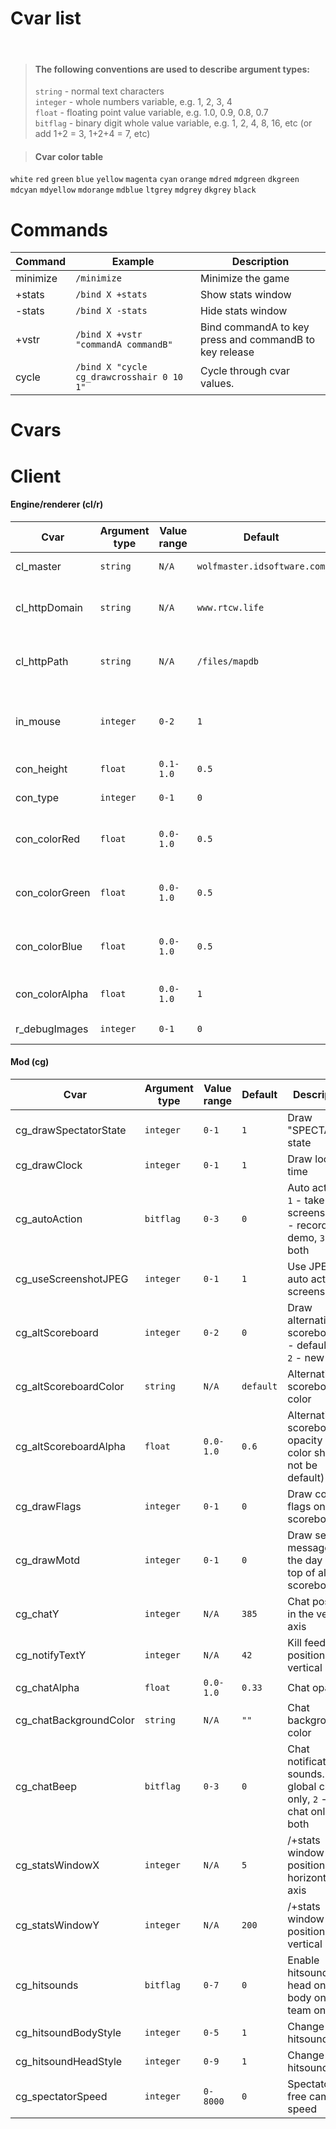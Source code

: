 # Cvar list

<br>

> #### The following conventions are used to describe argument types:
> `string` - normal text characters  
> `integer` - whole numbers variable, e.g. 1, 2, 3, 4  
> `float` - floating point value variable, e.g. 1.0, 0.9, 0.8, 0.7  
> `bitflag` - binary digit whole value variable, e.g. 1, 2, 4, 8, 16, etc (or add 1+2 = 3, 1+2+4 = 7, etc)  

> #### Cvar color table  
`white` `red` `green` `blue` `yellow` `magenta` `cyan` `orange` `mdred` `mdgreen` `dkgreen` `mdcyan` `mdyellow` `mdorange` `mdblue` `ltgrey` `mdgrey` `dkgrey` `black`  

# Commands
| Command | Example | Description |
|---------|---------|-------------|
| minimize | `/minimize` | Minimize the game |
| +stats | `/bind X +stats` | Show stats window |
| -stats | `/bind X -stats` | Hide stats window |
| +vstr | `/bind X +vstr "commandA commandB"` | Bind commandA to key press and commandB to key release |
| cycle | `/bind X "cycle cg_drawcrosshair 0 10 1"` | Cycle through cvar values. |

# Cvars
# Client  
#### Engine/renderer (cl/r)
| Cvar | Argument type | Value range | Default | Description |
|---------|---------------|-------------|---------|-------------|
| cl_master | `string` | `N/A` | `wolfmaster.idsoftware.com` | Master server list |
| cl_httpDomain | `string` | `N/A` | `www.rtcw.life` | Domain to redirect to for map downloads |
| cl_httpPath | `string` | `N/A` | `/files/mapdb` | Path to the file database of the domain to redirect to |
| in_mouse | `integer` | `0-2`| `1` | Switch mouse input type between default and raw `(2)` |
| con_height | `float` | `0.1-1.0` | `0.5` | Change console height |
| con_type | `integer` | `0-1` | `0` | Enable/disable con_color |
| con_colorRed | `float` | `0.0-1.0` | `0.5` | Change console color in the red range |
| con_colorGreen | `float` | `0.0-1.0` | `0.5` | Change console color in the green range |
| con_colorBlue | `float` | `0.0-1.0` | `0.5` | Change console color in the blue range |
| con_colorAlpha | `float` | `0.0-1.0` | `1` | Change console color opacity |
| r_debugImages | `integer` | `0-1` | `0` | Texture debug information |

#### Mod (cg)
| Cvar | Argument type | Value range | Default | Description |
|---------|---------------|-------------|---------|-------------|
| cg_drawSpectatorState | `integer` | `0-1` | `1` | Draw "SPECTATOR" state |
| cg_drawClock | `integer` | `0-1` | `1` | Draw local time |
| cg_autoAction | `bitflag` | `0-3` | `0` | Auto actions. `1` - take screenshot, `2` - record demo, `3` - both |
| cg_useScreenshotJPEG | `integer` | `0-1` | `1` | Use JPEG for auto action screenshots |
| cg_altScoreboard | `integer` | `0-2` | `0` | Draw alternative scoreboard. `1` - default font, `2` - new font |
| cg_altScoreboardColor | `string` | `N/A` | `default` | Alternative scoreboard color |
| cg_altScoreboardAlpha | `float` | `0.0-1.0` | `0.6` | Alternative scoreboard opacity (alt color should not be default) |
| cg_drawFlags | `integer` | `0-1` | `0` | Draw country flags on all scoreboards |
| cg_drawMotd | `integer` | `0-1` | `0` | Draw server message of the day on top of all scoreboards |
| cg_chatY | `integer` | `N/A` | `385` | Chat position in the vertical axis |
| cg_notifyTextY | `integer` | `N/A` | `42` | Kill feed position in the vertical axis |
| cg_chatAlpha | `float` | `0.0-1.0` | `0.33` | Chat opacity |
| cg_chatBackgroundColor | `string` | `N/A` | `""` | Chat background color |
| cg_chatBeep | `bitflag` | `0-3` | `0` | Chat notification sounds. `1` - global chat only, `2` - team chat only, `3` - both |
| cg_statsWindowX | `integer` | `N/A` | `5` | /+stats window position in the horizontal axis |
| cg_statsWindowY | `integer` | `N/A` | `200` | /+stats window position in the vertical axis |
| cg_hitsounds | `bitflag` | `0-7` | `0` | Enable hitsounds. `1` - head only, `2` - body only, `4` - team only |
| cg_hitsoundBodyStyle | `integer` | `0-5` | `1` | Change body hitsound |
| cg_hitsoundHeadStyle | `integer` | `0-9` | `1` | Change head hitsound |
| cg_spectatorSpeed | `integer` | `0-8000` | `0` | Spectator free cam speed |
